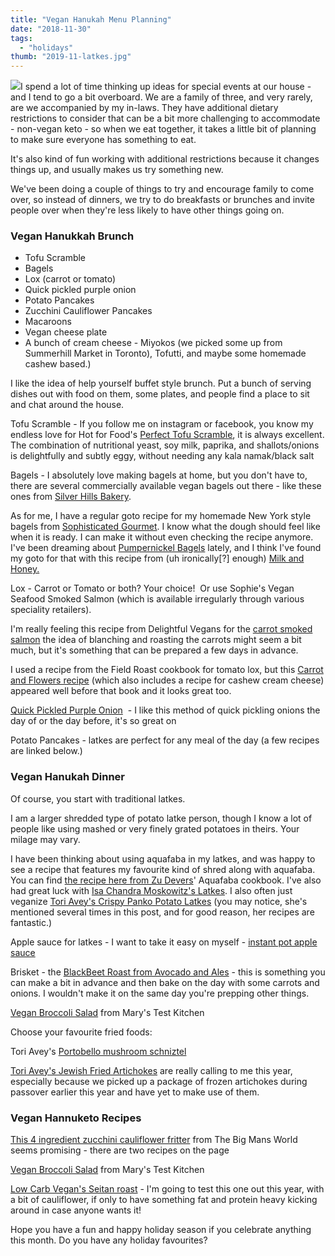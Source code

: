 ```yaml
---
title: "Vegan Hanukah Menu Planning"
date: "2018-11-30"
tags:
  - "holidays"
thumb: "2019-11-latkes.jpg"
---
```


![](images/latkes.jpg)I spend a lot of time thinking up ideas for special events at our house - and I tend to go a bit overboard. We are a family of three, and very rarely, are we accompanied by my in-laws. They have additional dietary restrictions to consider that can be a bit more challenging to accommodate - non-vegan keto - so when we eat together, it takes a little bit of planning to make sure everyone has something to eat.

It's also kind of fun working with additional restrictions because it changes things up, and usually makes us try something new.

We've been doing a couple of things to try and encourage family to come over, so instead of dinners, we try to do breakfasts or brunches and invite people over when they're less likely to have other things going on.

### Vegan Hanukkah Brunch

- Tofu Scramble
- Bagels
- Lox (carrot or tomato)
- Quick pickled purple onion
- Potato Pancakes
- Zucchini Cauliflower Pancakes
- Macaroons
- Vegan cheese plate
- A bunch of cream cheese - Miyokos (we picked some up from Summerhill Market in Toronto), Tofutti, and maybe some homemade cashew based.)

I like the idea of help yourself buffet style brunch. Put a bunch of serving dishes out with food on them, some plates, and people find a place to sit and chat around the house.

Tofu Scramble - If you follow me on instagram or facebook, you know my endless love for Hot for Food's [Perfect Tofu Scramble](https://hotforfoodblog.com/recipes/2014/7/11/the-perfect-tofu-scramble), it is always excellent. The combination of nutritional yeast, soy milk, paprika, and shallots/onions is delightfully and subtly eggy, without needing any kala namak/black salt

Bagels - I absolutely love making bagels at home, but you don't have to, there are several commercially available vegan bagels out there - like these ones from [Silver Hills Bakery](https://silverhillsbakery.ca/our-products/organic-everything-bagels/).

As for me, I have a regular goto recipe for my homemade New York style bagels from [Sophisticated Gourmet](http://www.sophisticatedgourmet.com/2009/10/new-york-style-bagel-recipe/). I know what the dough should feel like when it is ready. I can make it without even checking the recipe anymore. I've been dreaming about [Pumpernickel Bagels](http://milk-and.blogspot.com/2014/09/pumpernickel-bagels.html) lately, and I think I've found my goto for that with this recipe from (uh ironically\[?\] enough) [Milk and Honey.](http://milk-and.blogspot.com/2014/09/pumpernickel-bagels.html)

Lox - Carrot or Tomato or both? Your choice!  Or use Sophie's Vegan Seafood Smoked Salmon (which is available irregularly through various speciality retailers).

I'm really feeling this recipe from Delightful Vegans for the [carrot smoked salmon](https://delightfulvegans.com/recipe/vegan-smoked-salmon-carrot-lox/) the idea of blanching and roasting the carrots might seem a bit much, but it's something that can be prepared a few days in advance.

I used a recipe from the Field Roast cookbook for tomato lox, but this [Carrot and Flowers recipe](https://www.carrotsandflowers.com/vegan-ny-bagels-tomato-lox-recipe/) (which also includes a recipe for cashew cream cheese) appeared well before that book and it looks great too.

[Quick Pickled Purple Onion](https://www.chatelaine.com/recipe/vegetarian/quick-pickled-red-onions/)  - I like this method of quick pickling onions the day of or the day before, it's so great on

Potato Pancakes - latkes are perfect for any meal of the day (a few recipes are linked below.)

### Vegan Hanukah Dinner

Of course, you start with traditional latkes.

I am a larger shredded type of potato latke person, though I know a lot of people like using mashed or very finely grated potatoes in theirs. Your milage may vary.

I have been thinking about using aquafaba in my latkes, and was happy to see a recipe that features my favourite kind of shred along with aquafaba. You can find [the recipe here from Zu Devers](http://robinrobertson.com/latkes-aquafaba-zsu-dever/)' Aquafaba cookbook. I've also had great luck with [Isa Chandra Moskowitz's Latkes](http://www.isachandra.com/2007/12/happy-hannukah-eat-some-latkes-for-me/). I also often just veganize [Tori Avey's Crispy Panko Potato Latkes](https://toriavey.com/toris-kitchen/crispy-panko-potato-latkes/?highlight=panko) (you may notice, she's mentioned several times in this post, and for good reason, her recipes are fantastic.)

Apple sauce for latkes - I want to take it easy on myself - [instant pot apple sauce](https://tastesbetterfromscratch.com/instant-pot-applesauce/)

Brisket - the [BlackBeet Roast from Avocado and Ales](https://avocadosandales.com/2018/01/08/blackbeet-beef/) - this is something you can make a bit in advance and then bake on the day with some carrots and onions. I wouldn't make it on the same day you're prepping other things.

[Vegan Broccoli Salad](http://www.marystestkitchen.com/vegan-broccoli-salad-recipe/) from Mary's Test Kitchen

Choose your favourite fried foods:

Tori Avey's [Portobello mushroom schniztel](https://toriavey.com/toris-kitchen/portobello-mushroom-schnitzel/)

[Tori Avey's Jewish Fried Artichokes](https://toriavey.com/toris-kitchen/jewish-fried-artichokes/) are really calling to me this year, especially because we picked up a package of frozen artichokes during passover earlier this year and have yet to make use of them.

### Vegan Hannuketo Recipes

[This 4 ingredient zucchini cauliflower fritter](https://thebigmansworld.com/4-ingredient-zucchini-cauliflower-fritters-paleo-vegan/) from The Big Mans World seems promising - there are two recipes on the page

[Vegan Broccoli Salad](http://www.marystestkitchen.com/vegan-broccoli-salad-recipe/) from Mary's Test Kitchen

[Low Carb Vegan's Seitan roast](https://lowcarb-vegan.net/basic-low-carb-seitan/) \- I'm going to test this one out this year, with a bit of cauliflower, if only to have something fat and protein heavy kicking around in case anyone wants it!

Hope you have a fun and happy holiday season if you celebrate anything this month. Do you have any holiday favourites?
